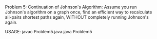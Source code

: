 Problem 5: Continuation of Johnson's Algorithm: Assume you run Johnson's algorithm on a graph once, find an efficient way to recalculate all-pairs shortest paths again, WITHOUT completely running Johnson's again.

USAGE:  javac Problem5.java
	java Problem5